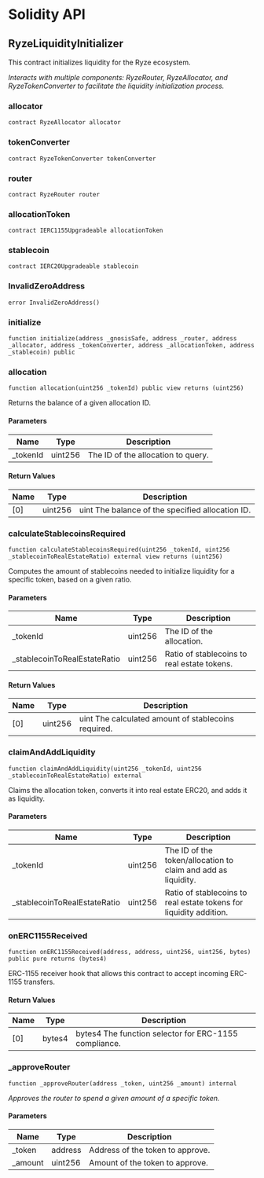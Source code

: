 # Solidity API

## RyzeLiquidityInitializer

This contract initializes liquidity for the Ryze ecosystem.

_Interacts with multiple components: RyzeRouter, RyzeAllocator, and RyzeTokenConverter to facilitate the liquidity initialization process._

### allocator

```solidity
contract RyzeAllocator allocator
```

### tokenConverter

```solidity
contract RyzeTokenConverter tokenConverter
```

### router

```solidity
contract RyzeRouter router
```

### allocationToken

```solidity
contract IERC1155Upgradeable allocationToken
```

### stablecoin

```solidity
contract IERC20Upgradeable stablecoin
```

### InvalidZeroAddress

```solidity
error InvalidZeroAddress()
```

### initialize

```solidity
function initialize(address _gnosisSafe, address _router, address _allocator, address _tokenConverter, address _allocationToken, address _stablecoin) public
```

### allocation

```solidity
function allocation(uint256 _tokenId) public view returns (uint256)
```

Returns the balance of a given allocation ID.

#### Parameters

| Name | Type | Description |
| ---- | ---- | ----------- |
| _tokenId | uint256 | The ID of the allocation to query. |

#### Return Values

| Name | Type | Description |
| ---- | ---- | ----------- |
| [0] | uint256 | uint The balance of the specified allocation ID. |

### calculateStablecoinsRequired

```solidity
function calculateStablecoinsRequired(uint256 _tokenId, uint256 _stablecoinToRealEstateRatio) external view returns (uint256)
```

Computes the amount of stablecoins needed to initialize liquidity for a specific token, based on a given ratio.

#### Parameters

| Name | Type | Description |
| ---- | ---- | ----------- |
| _tokenId | uint256 | The ID of the allocation. |
| _stablecoinToRealEstateRatio | uint256 | Ratio of stablecoins to real estate tokens. |

#### Return Values

| Name | Type | Description |
| ---- | ---- | ----------- |
| [0] | uint256 | uint The calculated amount of stablecoins required. |

### claimAndAddLiquidity

```solidity
function claimAndAddLiquidity(uint256 _tokenId, uint256 _stablecoinToRealEstateRatio) external
```

Claims the allocation token, converts it into real estate ERC20, and adds it as liquidity.

#### Parameters

| Name | Type | Description |
| ---- | ---- | ----------- |
| _tokenId | uint256 | The ID of the token/allocation to claim and add as liquidity. |
| _stablecoinToRealEstateRatio | uint256 | Ratio of stablecoins to real estate tokens for liquidity addition. |

### onERC1155Received

```solidity
function onERC1155Received(address, address, uint256, uint256, bytes) public pure returns (bytes4)
```

ERC-1155 receiver hook that allows this contract to accept incoming ERC-1155 transfers.

#### Return Values

| Name | Type | Description |
| ---- | ---- | ----------- |
| [0] | bytes4 | bytes4 The function selector for ERC-1155 compliance. |

### _approveRouter

```solidity
function _approveRouter(address _token, uint256 _amount) internal
```

_Approves the router to spend a given amount of a specific token._

#### Parameters

| Name | Type | Description |
| ---- | ---- | ----------- |
| _token | address | Address of the token to approve. |
| _amount | uint256 | Amount of the token to approve. |

